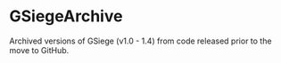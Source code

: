 # GSiegeArchive
Archived versions of GSiege (v1.0 - 1.4) from code released prior to the move to GitHub.
